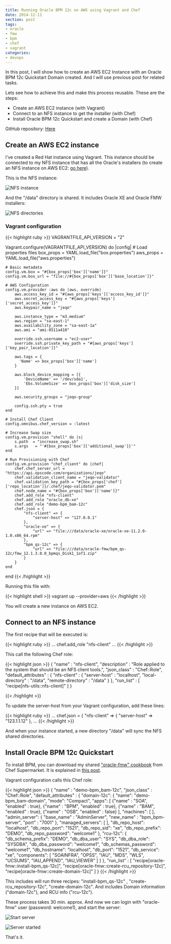 ```yaml
---
title: Running Oracle BPM 12c on AWS using Vagrant and Chef
date: 2014-12-11
section: post
tags:
- oracle
- fmw
- bpm
- chef
- vagrant
categories: 
- devops
---
```


In this post, I will show how to create an AWS EC2 Instance with an Oracle BPM 12c Quickstart Domain created. And I will use previous post for related tasks.

<!--more-->

Lets see how to achieve this and make this process reusable. These are the steps:

- Create an AWS EC2 instance (with Vagrant)
- Connect to an NFS instance to get the installer (with Chef)
- Install Oracle BPM 12c Quickstart and create a Domain (with Chef)

GitHub repository: [Here](https://github.com/jeqo/oracle-bpm-12c-aws)

## Create an AWS EC2 instance

I've created a Red Hat instance using Vagrant. This instance should be connected to my NFS instance that has all the Oracle's installers (to create an NFS instance on AWS EC2: [go here](http://jeqo.github.io/blog/devops/create-nfs-instance-aws/)).

This is the NFS instance:

![NFS instance](/images/2014-12-11-run-bpm-12c-aws/2014-12-11_0836.png "NFS Instance")

And the "/data" directory is shared. It includes Oracle XE and Oracle FMW installers:

![NFS directories](/images/2014-12-11-run-bpm-12c-aws/2014-12-11_0841.png "NFS directories")

### Vagrant configuration

{{< highlight ruby >}}
VAGRANTFILE_API_VERSION = "2"

Vagrant.configure(VAGRANTFILE_API_VERSION) do |config|
	# Load properties files
	box_props = YAML.load_file("box.properties")
	aws_props = YAML.load_file("aws.properties")

	# Basic metadata
	config.vm.box = "#{box_props['box']['name']}"
	config.vm.box_url = "file://#{box_props['box']['base_location']}"

	# AWS Configuration
	config.vm.provider :aws do |aws, override|
		aws.access_key_id = "#{aws_props['keys']['access_key_id']}"
		aws.secret_access_key = "#{aws_props['keys']['secret_access_key']}"
		aws.keypair_name = "jeqo"

		aws.instance_type = "m3.medium"
		aws.region = "sa-east-1"
		aws.availability_zone = "sa-east-1a"
		aws.ami = "ami-0511a418"

		override.ssh.username = "ec2-user"
		override.ssh.private_key_path = "#{aws_props['keys']['key_pair_location']}"

		aws.tags = {
		  'Name' => box_props['box']['name']
		}

		aws.block_device_mapping = [{
			'DeviceName' => '/dev/sda1',
			'Ebs.VolumeSize' => box_props['box']['disk_size']
		}]

		aws.security_groups = "jeqo-group"

		config.ssh.pty = true
	end

	# Install Chef Client
	config.omnibus.chef_version = :latest

	# Increase Swap size
	config.vm.provision "shell" do |s|
		s.path	= "increase_swap.sh"
		s.args   = "'#{box_props['box']['additional_swap']}'"
	end

	# Run Provisioning with Chef
	config.vm.provision "chef_client" do |chef|
		chef.chef_server_url = "https://api.opscode.com/organizations/jeqo"
		chef.validation_client_name = "jeqo-validator"
		chef.validation_key_path = "#{box_props['chef']['repo_location']}/.chef/jeqo-validator.pem"
		chef.node_name = "#{box_props['box']['name']}"
		chef.add_role "nfs-client"
		chef.add_role "oracle_db-xe"
		chef.add_role "demo-bpm_bam-12c"
		chef.json = {
			"nfs-client" => {
				"server-host" => "127.0.0.1"
			},
			"oracle-xe" => {
				"url" => "file:///data/oracle-xe/oracle-xe-11.2.0-1.0.x86_64.rpm"
			},
			"bpm_qs-12c" => {
				"url" => "file:///data/oracle-fmw/bpm_qs-12c/fmw_12.1.3.0.0_bpmqs_Disk1_1of1.zip"
			}
		}
	end
end
{{< /highlight >}}


Running this file with:

{{< highlight shell >}}
vagrant up --provider=aws
{{< /highlight >}}

You will create a new instance on AWS EC2.

## Connect to an NFS instance

The first recipe that will be executed is:

{{< highlight ruby >}}
...
  chef.add_role "nfs-client"
...
{{< /highlight >}}

This call the following Chef role:

{{< highlight json >}}
{
  "name" : "nfs-client",
  "description" : "Role applied to the system that should be an NFS client tools.",
  "json_class" : "Chef::Role",
  "default_attributes" : {
    "nfs-client" : {
      "server-host" : "localhost",
      "local-directory" : "/data",
      "remote-directory" : "/data"
    }
  },
  "run_list" : [
    "recipe[nfs-utils::nfs-client]"
  ]
}

{{< /highlight >}}

To update the server-host from your Vagrant configuration, add these lines:

{{< highlight ruby >}}
...
chef.json = {
  "nfs-client" => {
    "server-host" => "123.1.1.12"
  },
  ...
{{< /highlight >}}

And when your instance started, a new directory "/data" will sync the NFS shared directories.

## Install Oracle BPM 12c Quickstart

To install BPM, you can download my shared ["oracle-fmw" cookbook](https://supermarket.chef.io/cookbooks/oracle-fmw) from Chef Supermarket. It is explained in [this post](http://jeqo.github.io/blog/devops/chef-cookbook-oracle-fmw-12c/).

Vagrant configuration calls this Chef role:

{{< highlight json >}}
{
  "name" : "demo-bpm_bam-12c",
  "json_class" : "Chef::Role",
  "default_attributes" : {
    "domain-12c": {
      "name": "demo-bpm_bam-domain",
      "mode": "Compact",
      "apps": [
        {"name" : "SOA", "enabled" : true},
        {"name" : "BPM", "enabled" : true},
        {"name" : "BAM", "enabled" : true},
        {"name" : "OSB", "enabled" : false}
      ],
      "machines": [
      ],
      "admin_server": {
        "base_name" : "AdminServer",
        "new_name" : "bpm_bpm-server",
        "port" : "7001"
      },
      "managed_servers": [
      ],
      "db_repo_host": "localhost",
      "db_repo_port": "1521",
      "db_repo_sid": "xe",
      "db_repo_prefix": "DEMO",
      "db_repo_password": "welcome1"
    },
    "rcu-12c": {
      "db_schema_prefix": "DEMO",
      "db_dba_user": "SYS",
      "db_dba_role": "SYSDBA",
      "db_dba_password": "welcome1",
      "db_schemas_password": "welcome1",
      "db_hostname": "localhost",
      "db_port": "1521",
      "db_service": "xe",
      "components": [
        "SOAINFRA",
        "OPSS",
        "IAU",
        "MDS",
        "WLS",
        "UCSUMS",
        "IAU_APPEND",
        "IAU_VIEWER"
      ]
    }
  },
  "run_list" : [
    "recipe[oracle-fmw::install-bpm_qs-12c]",
    "recipe[oracle-fmw::create-rcu_repository-12c]",
    "recipe[oracle-fmw::create-domain-12c]"
  ]
}
{{< /highlight >}}

This includes will run three recipes: "install-bpm_qs-12c" , "create-rcu_repository-12c", "create-domain-12c". And includes Domain information ("domain-12c"), and RCU info ("rcu-12c").

These process takes 30 min. approx. And now we can login with "oracle-fmw" user (password: welcome1), and start the server:

![Start server](/images/2014-12-11-run-bpm-12c-aws/2014-12-11_0930.png "Stating WebLogic Server")

![Server started](/images/2014-12-11-run-bpm-12c-aws/2014-12-11_0931.png "WebLogic Server with BPM started")

That's it.
